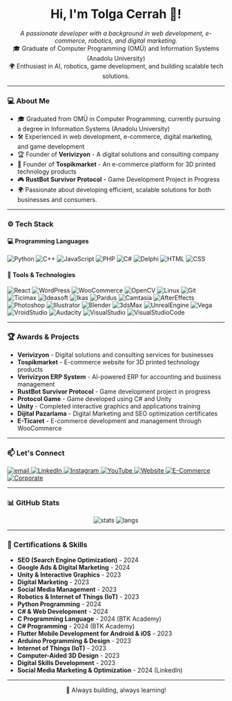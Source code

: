 <h1 align="center">Hi, I'm Tolga Cerrah 👋!</h1>
<p align="center">
  <i>A passionate developer with a background in web development, e-commerce, robotics, and digital marketing.</i><br/>
  🎓 Graduate of Computer Programming (OMÜ) and Information Systems (Anadolu University)<br/>
  🌍 Enthusiast in AI, robotics, game development, and building scalable tech solutions.
</p>

---

### 💻 About Me

- 🎓 Graduated from OMÜ in Computer Programming, currently pursuing a degree in Information Systems (Anadolu University)
- 🛠️ Experienced in web development, e-commerce, digital marketing, and game development
- 🏆 Founder of **Verivizyon** - A digital solutions and consulting company
- 🛒 Founder of **Tospikmarket** - An e-commerce platform for 3D printed technology products
- 🎮 **RustBot Survivor Protocol** - Game Development Project in Progress
- 🌍 Passionate about developing efficient, scalable solutions for both businesses and consumers.

---

### ⚙️ Tech Stack

#### 💻 Programming Languages
![Python](https://img.shields.io/badge/Python-3776AB?style=flat&logo=python&logoColor=white)
![C++](https://img.shields.io/badge/C++-00599C?style=flat&logo=c%2B%2B&logoColor=white)
![JavaScript](https://img.shields.io/badge/JavaScript-F7DF1E?style=flat&logo=javascript&logoColor=black)
![PHP](https://img.shields.io/badge/PHP-777BB4?style=flat&logo=php&logoColor=white)
![C#](https://img.shields.io/badge/C%23-239120?style=flat&logo=csharp&logoColor=white)
![Delphi](https://img.shields.io/badge/Delphi-EE1F4D?style=flat&logo=delphi&logoColor=white)
![HTML](https://img.shields.io/badge/HTML-E34F26?style=flat&logo=html5&logoColor=white)
![CSS](https://img.shields.io/badge/CSS-1572B6?style=flat&logo=css3&logoColor=white)

#### 🧰 Tools & Technologies
![React](https://img.shields.io/badge/React-61DAFB?style=flat&logo=react&logoColor=black)
![WordPress](https://img.shields.io/badge/WordPress-21759B?style=flat&logo=wordpress&logoColor=white)
![WooCommerce](https://img.shields.io/badge/WooCommerce-96588A?style=flat&logo=woocommerce&logoColor=white)
![OpenCV](https://img.shields.io/badge/OpenCV-5C3EE8?style=flat&logo=opencv&logoColor=white)
![Linux](https://img.shields.io/badge/Linux-FCC624?style=flat&logo=linux&logoColor=black)
![Git](https://img.shields.io/badge/Git-F05032?style=flat&logo=git&logoColor=white)
![Ticimax](https://img.shields.io/badge/Ticimax-0093D0?style=flat&logo=shopping-cart&logoColor=white)
![Ideasoft](https://img.shields.io/badge/Ideasoft-00A9E0?style=flat&logo=shopping-cart&logoColor=white)
![Ikas](https://img.shields.io/badge/Ikas-009EE3?style=flat&logo=shopping-cart&logoColor=white)
![Pardus](https://img.shields.io/badge/Pardus-00ADEF?style=flat&logo=linux&logoColor=white)
![Camtasia](https://img.shields.io/badge/Camtasia-77B5FE?style=flat&logo=camtasia&logoColor=black)
![AfterEffects](https://img.shields.io/badge/After_Effects-9999FF?style=flat&logo=adobeaftereffects&logoColor=white)
![Photoshop](https://img.shields.io/badge/Photoshop-31A8FF?style=flat&logo=adobephotoshop&logoColor=white)
![Illustrator](https://img.shields.io/badge/Illustrator-FF9A00?style=flat&logo=adobeillustrator&logoColor=white)
![Blender](https://img.shields.io/badge/Blender-F5792A?style=flat&logo=blender&logoColor=white)
![3dsMax](https://img.shields.io/badge/3dsMax-00A1B2?style=flat&logo=autodesk&logoColor=white)
![UnrealEngine](https://img.shields.io/badge/Unreal_Engine-000000?style=flat&logo=unrealengine&logoColor=white)
![Vega](https://img.shields.io/badge/Vega-006B3F?style=flat&logo=shopping-cart&logoColor=white)
![VroidStudio](https://img.shields.io/badge/VroidStudio-FF8C00?style=flat&logo=vroidstudio&logoColor=white)
![Audacity](https://img.shields.io/badge/Audacity-000000?style=flat&logo=audacity&logoColor=white)
![VisualStudio](https://img.shields.io/badge/Visual_Studio-5C2D91?style=flat&logo=visualstudio&logoColor=white)
![VisualStudioCode](https://img.shields.io/badge/Visual_Studio_Code-0078D4?style=flat&logo=visualstudiocode&logoColor=white)

---

### 🏆 Awards & Projects

- **Verivizyon** - Digital solutions and consulting services for businesses
- **Tospikmarket** - E-commerce website for 3D printed technology products
- **Verivizyon ERP System** - AI-powered ERP for accounting and business management
- **RustBot Survivor Protocol** - Game development project in progress
- **Protocol Game** - Game developed using C# and Unity
- **Unity** - Completed interactive graphics and applications training
- **Dijital Pazarlama** - Digital Marketing and SEO optimization certificates
- **E-Ticaret** - E-commerce development and management through WooCommerce

---

### 📫 Let's Connect

<p align="left">
  <a href="mailto:tolgacerrah5561@gmail.com">
    <img src="https://img.icons8.com/fluency/48/gmail-new.png" alt="email"/>
  </a>
  <a href="https://www.linkedin.com/in/tolga-cerrah-tga/">
    <img src="https://img.icons8.com/fluency/48/linkedin.png" alt="LinkedIn"/>
  </a>
  <a href="https://www.instagram.com/tolgacerrah/">
    <img src="https://img.icons8.com/fluency/48/instagram-new.png" alt="Instagram"/>
  </a>
  <a href="https://www.youtube.com/c/TGATolgaCerrah">
    <img src="https://img.icons8.com/fluency/48/youtube-play.png" alt="YouTube"/>
  </a>
  <a href="https://www.tgacerrah.com/">
    <img src="https://img.icons8.com/fluency/48/domain.png" alt="Website"/>
  </a>
  <a href="https://www.tospikmarket.com/">
    <img src="https://img.icons8.com/fluency/48/shopping-cart.png" alt="E-Commerce"/>
  </a>
  <a href="https://verivizyon.com.tr/">
    <img src="https://img.icons8.com/fluency/48/company.png" alt="Corporate"/>
  </a>
</p>


---

### 📊 GitHub Stats

<p align="center">
  <img src="https://github-readme-stats.vercel.app/api?username=TolgaCerrah&show_icons=true&theme=radical" alt="stats"/>
  <img src="https://github-readme-stats.vercel.app/api/top-langs/?username=TolgaCerrah&layout=compact&theme=radical" alt="langs"/>
</p>

---

### 🎯 Certifications & Skills

- **SEO (Search Engine Optimization)** - 2024  
- **Google Ads & Digital Marketing** - 2024  
- **Unity & Interactive Graphics** - 2023  
- **Digital Marketing** - 2023  
- **Social Media Management** - 2023  
- **Robotics & Internet of Things (IoT)** - 2023  
- **Python Programming** - 2024  
- **C# & Web Development** - 2024  
- **C Programming Language** - 2024 (BTK Academy)
- **C# Programming** - 2024 (BTK Academy)
- **Flutter Mobile Development for Android & iOS** - 2023
- **Arduino Programming & Design** - 2023
- **Internet of Things (IoT)** - 2023  
- **Computer-Aided 3D Design** - 2023  
- **Digital Skills Development** - 2023
- **Social Media Marketing & Optimization** - 2024 (LinkedIn)

---

<p align="center">🚀 Always building, always learning!</p>
